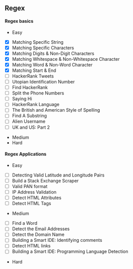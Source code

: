 ## Regex

#### Regex basics
 * Easy
  * [x] Matching Specific String
  * [x] Matching Specific Characters
  * [x] Matching Digits & Non-Digit Characters
  * [x] Matching Whitespace & Non-Whitespace Character
  * [x] Matching Word & Non-Word Character
  * [x] Matching Start & End
  * [ ] HackerRank Tweets
  * [ ] Utopian Identification Number
  * [ ] Find HackerRank
  * [ ] Split the Phone Numbers
  * [ ] Saying Hi
  * [ ] HackerRank Language
  * [ ] The British and American Style of Spelling
  * [ ] Find A Substring
  * [ ] Alien Username
  * [ ] UK and US: Part 2
 * Medium
 * Hard

#### Regex Applications
 * Easy
  * [ ] Detecting Valid Latitude and Longitude Pairs
  * [ ] Build a Stack Exchange Scraper
  * [ ] Valid PAN format
  * [ ] IP Address Validation 
  * [ ] Detect HTML Attributes
  * [ ] Detect HTML Tags
 * Medium
  * [ ] Find a Word
  * [ ] Detect the Email Addresses
  * [ ] Detect the Domain Name
  * [ ] Building a Smart IDE: Identifying comments
  * [ ] Detect HTML links
  * [ ] Building a Smart IDE: Programming Language Detection
 * Hard